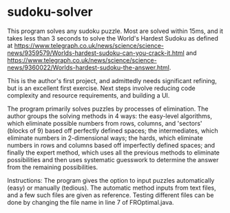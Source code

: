 # sudoku-solver
This program solves any sudoku puzzle. Most are solved within 15ms, and it takes less than 3 seconds to solve the World's Hardest Sudoku 
as defined at https://www.telegraph.co.uk/news/science/science-news/9359579/Worlds-hardest-sudoku-can-you-crack-it.html and 
https://www.telegraph.co.uk/news/science/science-news/9360022/Worlds-hardest-sudoku-the-answer.html.

This is the author's first project, and admittedly needs significant refining, but is an excellent first exercise. Next steps
involve reducing code complexity and resource requirements, and building a UI.

The program primarily solves puzzles by processes of elimination. The author groups the solving methods in 4 ways: the 
easy-level algorithms, which eliminate possible numbers from rows, columns, and 'sectors' (blocks of 9) based off perfectly 
defined spaces; the intermediates, which eliminate numbers in 2-dimensional ways; the hards, which eliminate numbers in rows
and columns based off imperfectly defined spaces; and finally the expert method, which uses all the previous methods to 
eliminate possibilities and then uses systematic guesswork to determine the answer from the remaining possibilities.

Instructions: The program gives the option to input puzzles automatically (easy) or manually (tedious). The automatic 
method inputs from text files, and a few such files are given as reference. Testing different files can be done by changing
the file name in line 7 of FROptimal.java.
